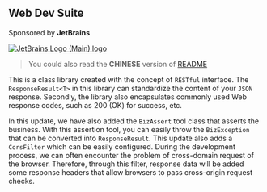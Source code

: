 ## Web Dev Suite

Sponsored by **JetBrains**

[![JetBrains Logo (Main) logo](https://resources.jetbrains.com/storage/products/company/brand/logos/jb_beam.png)](https://www.jetbrains.com/community/opensource/?utm_campaign=opensource&utm_content=approved&utm_medium=email&utm_source=newsletter&utm_term=jblogo#support)

> You could also read the **CHINESE** version of [README](README_zh-CN.md)

This is a class library created with the concept of `RESTful` interface. The `ResponseResult<T>` in this library can 
standardize the content of your `JSON` response. Secondly, the library also encapsulates commonly used Web response 
codes, such as 200 (OK) for success, etc.

In this update, we have also added the `BizAssert` tool class that asserts the business. With this assertion tool, you 
can easily throw the `BizException` that can be converted into `ResponseResult`. This update also adds a `CorsFilter` 
which can be easily configured. During the development process, we can often encounter the problem of cross-domain 
request of the browser. Therefore, through this filter, response data will be added some response headers that allow 
browsers to pass cross-origin request checks.
